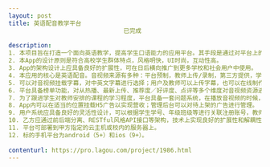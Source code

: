 ```yaml
---                
layout: post       
title: 英语配音教学平台
                                已完成
           
description: 
1. 本项目旨在打造一个面向英语教学，提高学生口语能力的应用平台。其手段是通过对平台上的英语影音视频或教师的录制音视频，学生对其进行配音，相互之间进行互动协作、点评，教师可以对学生进行跟踪、评分、配音任务分派等。这种方式将以往传统的枯燥英语口语教学，转变为趣味化、互动化、时尚化的方式，激发学生的参与热情和学习兴趣。
2. 本App的设计原则是符合高校学生群体特点，风格明快，UI时尚，互动性高。
3. App的架构设计上应具备良好的扩展性，可在日后横向推广到更多学校和社会用户中使用。
4. 本应用的核心是英语配音。音视频来源有多种：平台预制，教师上传/录制，第三方提供，学生用户个人上传/录制等。要能实现对这些音视频的播放、配音、按角色多人合作配音、配音点评、教师打分等操作。可以按照课程组织音视频资源。
5. 可以对音视频挂载字幕，对中英文字幕进行选择；用户及教师可以上传字幕，也可以在线制作中英文字幕。
6. 平台具备榜单功能，对从热播、最新上传、推荐度／好评度、点评等多个维度对音视频资源进行排序展示。
7. 为了跟进学生对教师安排的课程的学习程度，平台具备一套问题系统，在播放音视频的时候，可以根据当前的播放进度，弹出教师预制的一系列问题让学生回答，以测试学生对当前音视频或教学目标的理解程度，学生只有完成了问题才能继续播放。
8. App内可以在适当的位置挂载H5广告以实现营收；管理后台可以对待上架的广告进行管理。
9. 用户系统应具备良好的灵活性设计，可以根据学生学号、年级班级等进行关联注册账号，教师容易识别出自己学生的帐号。具备常规的好友／关注／系统内聊天等功能。
10. 乙方应通过前后端分离、RESTful风格API接口等架构，技术上实现良好的扩展性和解耦性。
11. 平台可部署到甲方指定的云主机或校内的服务器上。
12. 标的手机平台为android（5+）和ios（9+）。
     
contenturl: https://pro.lagou.com/project/1986.html      
---                 
```

